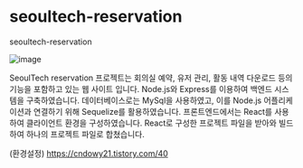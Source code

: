 # seoultech-reservation
seoultech-reservation

![image](https://github.com/ChooJG/seoultech-reservation/assets/101338601/e7851c12-3b38-4b84-ab6a-3aee9c2348cd)

SeoulTech reservation 프로젝트는 회의실 예약, 유저 관리, 활동 내역 다운로드 등의 기능을 포함하고 있는 웹 사이트 입니다.
Node.js와 Express를 이용하여 백엔드 시스템을 구축하였습니다. 데이터베이스로는 MySql을 사용하였고, 이를 Node.js 어플리케이션과 연결하기 위해 Sequelize를 활용하였습니다.
프론트엔드에서는 React를 사용하여 클라이언트 환경을 구성하였습니다. React로 구성한 프로젝트 파일을 받아와 빌드하여 하나의 프로젝트 파일로 합쳤습니다.

(환경설정) https://cndowy21.tistory.com/40

